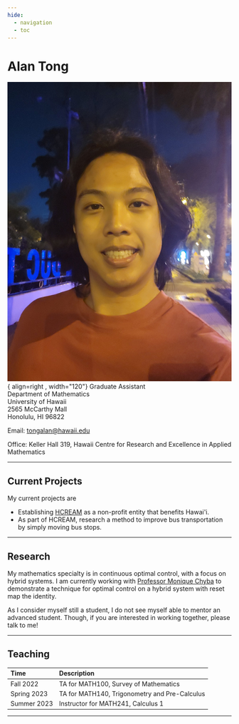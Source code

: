 ```yaml
---
hide:
  - navigation
  - toc
---
```


# Alan Tong
![me](images/alan.jpg){ align=right , width="120"}
Graduate Assistant  
Department of Mathematics  
University of Hawaii  
2565 McCarthy Mall  
Honolulu, HI 96822  

Email: <tongalan@hawaii.edu>

Office: Keller Hall 319, Hawaii Centre for Research and Excellence in Applied Mathematics

***

## Current Projects
My current projects are

* Establishing [HCREAM](https://hcream.org) as a non-profit entity that benefits Hawai'i.
* As part of HCREAM, research a method to improve bus transportation by simply moving bus stops.

***

## Research

My mathematics specialty is in continuous optimal control, with a focus on hybrid systems. I am currently working with [Professor Monique Chyba](https://math.hawaii.edu/wordpress/people/chyba/) to demonstrate a technique for optimal control on a hybrid system with reset map the identity.

As I consider myself still a student, I do not see myself able to mentor an advanced student. Though, if you are interested in working together, please talk to me!

***

## Teaching

| Time        | Description                                   |
| :---------- | :-------------------------------------------- |
| Fall 2022   | TA for MATH100, Survey of Mathematics         |
| Spring 2023 | TA for MATH140, Trigonometry and Pre-Calculus |
| Summer 2023 | Instructor for MATH241, Calculus 1            |

***
